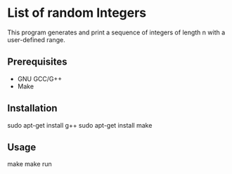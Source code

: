 # List of random Integers
This program generates and print a sequence of integers of length n with a user-defined range.

## Prerequisites
- GNU GCC/G++
- Make

## Installation
sudo apt-get install g++
sudo apt-get install make

## Usage
make
make run


